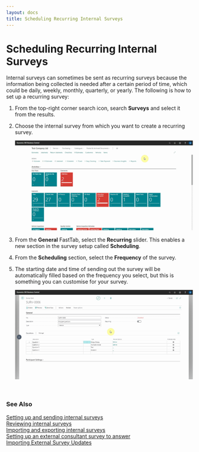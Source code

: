 ```yaml
---
layout: docs
title: Scheduling Recurring Internal Surveys
---
```


# Scheduling Recurring Internal Surveys

Internal surveys can sometimes be sent as recurring surveys because the information being collected is needed after a certain period of time, which could be daily, weekly, monthly, quarterly, or yearly. The following is how to set up a recurring survey:
1. From the top-right corner search icon, search **Surveys** and select it from the results.
2. Choose the internal survey from which you want to create a recurring survey.

   ![](media/garagehive-internal-surveys01.gif)

3. From the **General** FastTab, select the **Recurring** slider. This enables a new section in the survey setup called **Scheduling**.
4. From the **Scheduling** section, select the **Frequency** of the survey.
5. The starting date and time of sending out the survey will be automatically filled based on the frequency you select, but this is something you can customise for your survey.

   ![](media/garagehive-internal-surveys02.gif)

   <br>

### **See Also**

[Setting up and sending internal surveys](garagehive-setting-up-and-sending-internal-surveys.html) \
[Reviewing internal surveys](reviewing-internal-surveys.html) \
[Importing and exporting internal surveys](garagehive-importing-and-exporting-internal-surveys.html) \
[Setting up an external consultant survey to answer](setting-up-an-external-consultant-survey-to-answer.html) \
[Importing External Survey Updates](garagehive-importing-external-survey-updates.html)